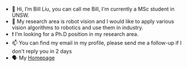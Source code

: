 - 👋 Hi, I’m Bill Liu, you can call me Bill, I'm currently a MSc student in UNSW.
- 👀 My research area is robot vision and I would like to apply various vision algorithms to robotics and use them in industry.
- ❗️ I’m looking for a Ph.D position in my research area.
- 📫 You can find my email in my profile, please send me a follow-up if I don't reply you in 2 days
- 🗣️ My [Homepage](https://billxzliu.github.io/) 

<!---
Billxzliu/Billxzliu is a ✨ special ✨ repository because its `README.md` (this file) appears on your GitHub profile.
You can click the Preview link to take a look at your changes.
--->
